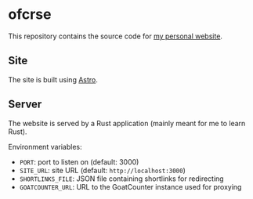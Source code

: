 # ofcrse

This repository contains the source code for [my personal website](https://ofcr.se/).

## Site

The site is built using [Astro](https://astro.build/).

## Server

The website is served by a Rust application (mainly meant for me to learn Rust).

Environment variables:
- `PORT`: port to listen on (default: 3000)
- `SITE_URL`: site URL (default: `http://localhost:3000`)
- `SHORTLINKS_FILE`: JSON file containing shortlinks for redirecting
- `GOATCOUNTER_URL`: URL to the GoatCounter instance used for proxying
